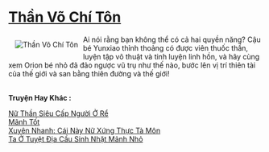 <a href="https://truyenwiki.net/than-vo-chi-ton.36610/" title="Thần Võ Chí Tôn"><h1>Thần Võ Chí Tôn</h1></a><div style="display:table"><img align="right" style="float: left; padding: 10px;" src="https://truyenwiki.net/a/img/str/src/36610.jpg" alt="Thần Võ Chí Tôn">Ai nói rằng bạn không thể có cả hai quyền năng? Cậu bé Yunxiao thỉnh thoảng có được viên thuốc thần, luyện tập võ thuật và tinh luyện linh hồn, và hãy cùng xem Orion bé nhỏ đã đảo ngược vũ trụ như thế nào, bước lên vị trí thiên tài của thế giới và san bằng thiên đường và thế giới!</div><p><br><b>Truyện Hay Khác :</b></p><a href="https://truyenwiki.net/nu-than-sieu-cap-nguoi-o-re.35472/" alt="Nữ Thần Siêu Cấp Người Ở Rể">Nữ Thần Siêu Cấp Người Ở Rể</a><br/><a href="https://sangtacviet.wordpress.com/2020/10/22/manh-tot/" alt="Mãnh Tốt">Mãnh Tốt</a><br/><a href="https://github.com/nownovels/wikidich/tree/master/truyenhay/35290" alt="Xuyên Nhanh: Cái Này Nữ Xứng Thực Tà Môn">Xuyên Nhanh: Cái Này Nữ Xứng Thực Tà Môn</a><br/><a href="https://github.com/nownovels/wikidich/tree/master/truyenhay/35061" alt="Ta Ở Tuyệt Địa Cầu Sinh Nhặt Mảnh Nhỏ">Ta Ở Tuyệt Địa Cầu Sinh Nhặt Mảnh Nhỏ</a><br/>
